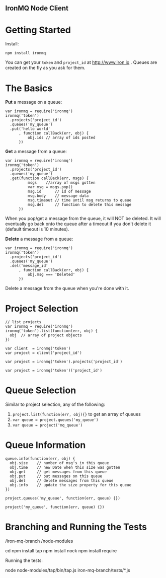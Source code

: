 IronMQ Node Client
-------------

Getting Started
==============

Install:

    npm install ironmq

You can get your `token` and `project_id` at http://www.iron.io .
Queues are created on the fly as you ask for them.

The Basics
=========

**Put** a message on a queue:

    var ironmq = require('ironmq')
    ironmq('token')
      .projects('project_id')
      .queues('my_queue')
      .put('hello world'
          , function callBack(err, obj) {
              obj.ids // array of ids posted
          })

**Get** a message from a queue:

    var ironmq = require('ironmq')
    ironmq('token')
      .projects('project_id')
      .queues('my_queue')
      .get(function callBack(err, msgs) {
              msgs    //array of msgs gotten
              var msg = msgs.pop()
              msg.id      // id of message
              msg.body    // message data
              msg.timeout // time until msg returns to queue
              msg.del     // function to delete this message
          })

When you pop/get a message from the queue, it will NOT be deleted. It will eventually go back onto the queue after
a timeout if you don't delete it (default timeout is 10 minutes).

**Delete** a message from a queue:

    var ironmq = require('ironmq')
    ironmq('token')
      .projects('project_id')
      .queues('my_queue')
      .del('message_id'
          , function callBack(err, obj) {
              obj.msg === 'Deleted'
          })

Delete a message from the queue when you're done with it.

Project Selection
===============

    // list projects
    var ironmq = require('ironmq')
    ironmq('token').list(function(err, obj) {
      obj  // array of project objects
    })

    var client  = ironmq('token')
    var project = client('project_id')

    var project = ironmq('token').projects('project_id')

    var project = ironmq('token')('project_id')

Queue Selection
===============

Similar to project selection, any of the following:

1. `project.list(function(err, obj){}` to get an array of queues
1. `var queue = project.queues('my_queue')`
1. `var queue = project('mq_queue')`

Queue Information
=================

    queue.info(function(err, obj) {
      obj.size    // number of msg's in this queue
      obj.time    // new Date when this size was gotten
      obj.get     // get messages from this queue
      obj.put     // put messages on this queue
      obj.del     // delete messages from this queue
      obj.info    // update the size property for this queue
    })

    project.queues('my_queue', function(err, queue) {})

    project('my_queue', function(err, queue) {})

Branching and Running the Tests
================================

<root-dir>
  /iron-mq-branch
  /node-modules

cd <root-dir>
npm install tap
npm install nock
npm install require

Running the tests:

node node-modules/tap/bin/tap.js iron-mq-branch/tests/*.js